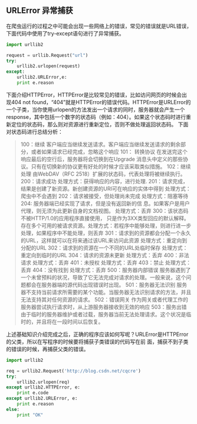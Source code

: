 ## URLError 异常捕获

在爬虫运行的过程之中可能会出现一些网络上的错误，常见的错误就是URL错误，下面代码中使用了try-except语句进行了异常捕获。

``` python
import urllib2

request = urllib.Request("url")
try:
    urllib2.urlopen(request)
except:
    urllib2.URLError,e:
    print e.reason
```


下面介绍HTTPError，HTTPError是比较常见的错误，比如访问网页的时候会出现404 not found，“404”就是HTTPError的错误代码。HTTPError是URLError的一个子类，当你使用urlopen的方法发出一个请求的同时，服务器就会产生一个response，其中包括一个数字的状态码（例如：404）。如果这个状态码时进行重新定位的状态码，那么则对资源进行重新定位，否则不做处理返回状态码。
下面对状态码进行总结分析：

>100：继续  客户端应当继续发送请求。客户端应当继续发送请求的剩余部分，或者如果请求已经完成，忽略这个响应
>101： 转换协议  在发送完这个响应最后的空行后，服务器将会切换到在Upgrade 消息头中定义的那些协议。只有在切换新的协议更有好处的时候才应该采取类似措施。
>102：继续处理   由WebDAV（RFC 2518）扩展的状态码，代表处理将被继续执行。
>200：请求成功      处理方式：获得响应的内容，进行处理.
>201：请求完成，结果是创建了新资源。新创建资源的URI可在响应的实体中得到    处理方式：爬虫中不会遇到
>202：请求被接受，但处理尚未完成    处理方式：阻塞等待
>204: 服务器端已经实现了请求，但是没有返回新的信 息。如果客户是用户代理，则无须为此更新自身的文档视图。    处理方式：丢弃
>300：该状态码不被HTTP/1.0的应用程序直接使用， 只是作为3XX类型回应的默认解释。存在多个可用的被请求资源。处理方式：若程序中能够处理，则进行进一步处理，如果程序中不能处理，则丢弃
>301：请求到的资源都会分配一个永久的URL，这样就可以在将来通过该URL来访问此资源    处理方式：重定向到分配的URL
>302：请求到的资源在一个不同的URL处临时保存     处理方式：重定向到临时的URL
>304：请求的资源未更新     处理方式：丢弃
>400：非法请求     处理方式：丢弃
>401：未授权     处理方式：丢弃
>403：禁止     处理方式：丢弃
>404：没有找到     处理方式：丢弃
>500：服务器内部错误  服务器遇到了一个未曾预料的状况，导致了它无法完成对请求的处理。一般来说，这个问题都会在服务器端的源代码出现错误时出现。
>501：服务器无法识别  服务器不支持当前请求所需要的某个功能。当服务器无法识别请求的方法，并且无法支持其对任何资源的请求。
>502：错误网关  作为网关或者代理工作的服务器尝试执行请求时，从上游服务器接收到无效的响应
>503：服务出错   由于临时的服务器维护或者过载，服务器当前无法处理请求。这个状况是临时的，并且将在一段时间以后恢复。


上述基础知识介绍完成之后，正确的程序应该如何写呢？URLError是HTTPError的父类，所以在写程序的时候要将捕获子类错误的代码写在前
面，捕获不到子类的错误的时候，再捕获父类的错误。
``` python
import urllib2

req = urllib2.Request('http://blog.csdn.net/cqcre')
try:
    urllib2.urlopen(req)
except urllib2.HTTPError, e:
    print e.code
except urllib2.URLError, e:
    print e.reason
else:
    print "OK"
```
